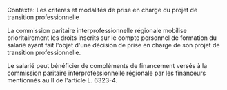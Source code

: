 Contexte: Les critères et modalités de prise en charge du projet de transition professionnelle

La commission paritaire interprofessionnelle régionale mobilise prioritairement les droits inscrits sur le compte personnel de formation du salarié ayant fait l'objet d'une décision de prise en charge de son projet de transition professionnelle.

Le salarié peut bénéficier de compléments de financement versés à la commission paritaire interprofessionnelle régionale par les financeurs mentionnés au II de l'article L. 6323-4.
